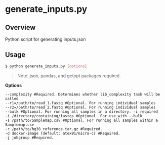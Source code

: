 # generate_inputs.py
## Overview
Python script for generating inputs.json
## Usage
  ```bash
  $ python generate_inputs.py [options]
  ```
  > Note: json, pandas, and getopt packages required.

**Options**
```
--complexity #Required. Determines whether lib_complexity task will be called
--r1=/path/to/read_1.fastq #Optional. For running individual samples
--r2=/path/to/read_2.fastq #Optional. For running individual samples
--bulk #Optional. For running all samples in a directory. -i required
-i /directory/containing/fastqs #Optional. For use with --bulk
-s /path/to/Samplemap.csv #Optional. For running all samples within a Samplemap.csv
-r /path/to/hg38_reference.tar.gz #Required.
-d docker-image (default: atex91/micro-c) #Required.
-j jobgroup #Required.
```
